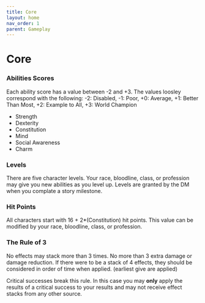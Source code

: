 ```yaml
---
title: Core
layout: home
nav_order: 1
parent: Gameplay
---
```


# Core

### Abilities Scores
Each ability score has a value between -2 and +3. The values loosley correspond with the following:  -2: Disabled, -1: Poor, +0: Average, +1: Better Than Most, +2: Example to All, +3: World Champion
* Strength
* Dexterity
* Constitution
* Mind
* Social Awareness
* Charm

### Levels
There are five character levels.  Your race, bloodline, class, or profession may give you new abilities as you level up.  Levels are granted by the DM when you complate a story milestone.

### Hit Points
All characters start with 16 + 2*(Constitution) hit points.  This value can be modified by your race, bloodline, class, or profession.

### The Rule of 3
No effects may stack more than 3 times.  No more than 3 extra damage or damage reduction.  If there were to be a stack of 4 effects, they should be considered in order of time when applied.  (earliest give are applied)

Critical successes break this rule.  In this case you may **only** apply the results of a critical success to your results and may not receive effect stacks from any other source.